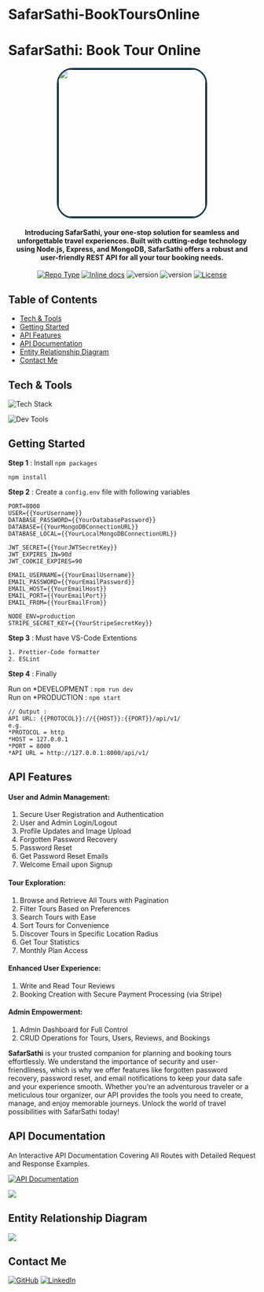 # SafarSathi-BookToursOnline

# SafarSathi: Book Tour Online

<p align="center">
  <a href="" rel="">
 <img width=300px height=300px style="border: 3px solid #093950; border-radius:2rem" src="https://i.postimg.cc/8k9hmhbX/2023-09-03-10-41-06-modified.png"></a>
</p>
<div align="center">
<h4>Introducing SafarSathi, your one-stop solution for seamless and unforgettable travel experiences. Built with cutting-edge technology using Node.js, Express, and MongoDB, SafarSathi offers a robust and user-friendly REST API for all your tour booking needs.</h4>

[![Repo Type](https://img.shields.io/badge/repo_type-Public-fcc419?style=flat&link=https://github.com/arpitjana21/SafarSathi-BookToursOnline)](https://github.com/arpitjana21/SafarSathi-BookToursOnline)
[![Inline docs](https://inch-ci.org/github/dwyl/hapi-auth-jwt2.svg?branch=master)](https://documenter.getpostman.com/view/25970142/2s9Y5YRN2L)
![version](https://img.shields.io/badge/npm-v9.5.0-red)
![version](https://img.shields.io/badge/node-v18.15.0-green)
[![License](https://img.shields.io/badge/license-MIT-85e2cd.svg)](https://opensource.org/license/mit/)

## </div>

## Table of Contents

-   [Tech & Tools](#Tech-&-Tools)
-   [Getting Started](#Getting-Started)
-   [API Features](#API-Features)
-   [API Documentation](#API-Documentation)
-   [Entity Relationship Diagram](#Entity-Relationship-Diagram)
-   [Contact Me](#Contact-Me)

## Tech & Tools

![Tech Stack](https://skillicons.dev/icons?i=nodejs,expressjs,mongodb,pug)

![Dev Tools](https://skillicons.dev/icons?i=vscode,git,github,postman)

## Getting Started

**Step 1** : Install `npm packages`

```
npm install
```

**Step 2** : Create a `config.env` file with following variables

```
PORT=8000
USER={{YourUsername}}
DATABASE_PASSWORD={{YourDatabasePassword}}
DATABASE={{YourMongoDBConnectionURL}}
DATABASE_LOCAL={{YourLocalMongoDBConnectionURL}}

JWT_SECRET={{YourJWTSecretKey}}
JWT_EXPIRES_IN=90d
JWT_COOKIE_EXPIRES=90

EMAIL_USERNAME={{YourEmailUsername}}
EMAIL_PASSWORD={{YourEmailPassword}}
EMAIL_HOST={{YourEmailHost}}
EMAIL_PORT={{YourEmailPort}}
EMAIL_FROM={{YourEmailFrom}}

NODE_ENV=production
STRIPE_SECRET_KEY={{YourStripeSecretKey}}
```

**Step 3** : Must have VS-Code Extentions

```
1. Prettier-Code formatter
2. ESLint
```

**Step 4** : Finally

Run on *DEVELOPMENT : `npm run dev`\
Run on *PRODUCTION : `npm start`

```
// Output :
API URL: {{PROTOCOL}}://{{HOST}}:{{PORT}}/api/v1/
e.g.
*PROTOCOL = http
*HOST = 127.0.0.1
*PORT = 8000
*API URL = http://127.0.0.1:8000/api/v1/
```

## API Features

#### User and Admin Management:

1. Secure User Registration and Authentication
2. User and Admin Login/Logout
3. Profile Updates and Image Upload
4. Forgotten Password Recovery
5. Password Reset
6. Get Password Reset Emails
7. Welcome Email upon Signup

#### Tour Exploration:

1. Browse and Retrieve All Tours with Pagination
2. Filter Tours Based on Preferences
3. Search Tours with Ease
4. Sort Tours for Convenience
5. Discover Tours in Specific Location Radius
6. Get Tour Statistics
7. Monthly Plan Access

#### Enhanced User Experience:

1. Write and Read Tour Reviews
2. Booking Creation with Secure Payment Processing (via Stripe)

#### Admin Empowerment:

1.  Admin Dashboard for Full Control
2.  CRUD Operations for Tours, Users, Reviews, and Bookings

**SafarSathi** is your trusted companion for planning and booking tours effortlessly. We understand the importance of security and user-friendliness, which is why we offer features like forgotten password recovery, password reset, and email notifications to keep your data safe and your experience smooth. Whether you're an adventurous traveler or a meticulous tour organizer, our API provides the tools you need to create, manage, and enjoy memorable journeys. Unlock the world of travel possibilities with SafarSathi today!

## API Documentation

An Interactive API Documentation Covering All Routes with Detailed Request and Response Examples.

[![API Documentation](https://img.shields.io/badge/API%20Documentation-View%20Here-orange.svg)](https://documenter.getpostman.com/view/25970142/2s9Y5YRN2L)

<a href="https://documenter.getpostman.com/view/25970142/2s9Y5YRN2L" target="_blank" rel="">
<img src="https://i.postimg.cc/nh3mQ1Nw/2023-09-03-23-26-09.png">
</a>

## Entity Relationship Diagram

<img src="https://i.postimg.cc/WzrRfbGx/2023-09-03-13-07-57.png">

## Contact Me

[![GitHub ](https://img.shields.io/badge/GitHub-@arpitjana21-orange?style=flat&logo=GitHub&link=https://github.com/arpitjana21)](https://github.com/arpitjana21)
[![LinkedIn ](https://img.shields.io/badge/LinkedIn-@arpitjana2103-0077b5?style=flat&logo=Linkedin&logoColor=white&link=https://www.linkedin.com/in/arpitjana2103/)](https://www.linkedin.com/in/arpitjana2103/)

